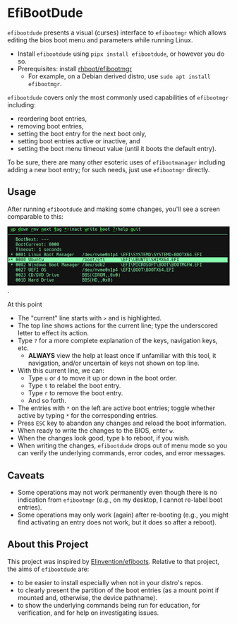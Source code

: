 # EfiBootDude
`efibootdude` presents a visual (curses) interface to `efibootmgr` which allows editing the bios
boot menu and parameters while running Linux.

* Install `efibootdude` using `pipx install efibootdude`, or however you do so.
* Prerequisites: install [rhboot/efibootmgr](https://github.com/rhboot/efibootmgr)
  * For example, on a Debian derived distro, use `sudo apt install efibootmgr`.


`efibootdude` covers only the most commonly used capabilities of `efibootmgr` including:
* reordering boot entries,
* removing boot entries,
* setting the boot entry for the next boot only,
* setting boot entries active or inactive, and
* setting the boot menu timeout value (until it boots the default entry).

To be sure, there are many other esoteric uses of `efibootmanager` including adding
a new boot entry; for such needs, just use `efibootmgr` directly.
  
## Usage
After running `efibootdude` and making some changes, you'll see a screen comparable to this:

![efibootdude-screenshot](https://github.com/joedefen/efibootdude/blob/main/images/efibootdude-screenshot.png?raw=true).

At this point
* The "current" line starts with `>` and is highlighted.
* The top line shows actions for the current line; type the underscored letter
  to effect its action.
* Type `?` for a more complete explanation of the keys, navigation keys, etc.
  * **ALWAYS** view the help at least once if unfamiliar with this tool,
    it navigation, and/or uncertain of keys not shown on top line.
* With this current line, we can:
  * Type `u` or `d` to move it up or down in the boot order.
  * Type `t` to relabel the boot entry.
  * Type `r` to remove the boot entry.
  * And so forth.
* The entries with `*` on the left are active boot entries; toggle whether
  active by typing `*` for the corresponding entries.
* Press `ESC` key to abandon any changes and reload the boot information.
* When ready to write the changes to the BIOS, enter `w`.
* When the changes look good, type `b` to reboot, if you wish.
* When writing the changes, `efibootdude` drops out of menu mode so you can
  verify the underlying commands, error codes, and error messages.

## Caveats
* Some operations may not work permanently even though there is no indication from `efibootmgr`
  (e.g., on my desktop, I cannot re-label boot entries).
* Some operations may only work (again) after re-booting (e.g., you might find activating
  an entry does not work, but it does so after a reboot).

## About this Project
This project was inspired by [Elinvention/efiboots](https://github.com/Elinvention/efiboots). Relative to that project, the aims of `efibootdude` are:
* to be easier to install especially when not in your distro's repos.
* to clearly present the partition of the boot entries (as a mount point if mounted and, otherwise, the device pathname).
* to show the underlying commands being run for education, for verification, and for help on investigating issues.
